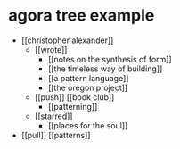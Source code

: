 # agora tree example

- [[christopher alexander]]
  - [[wrote]] 
    - [[notes on the synthesis of form]]
    - [[the timeless way of building]]
    - [[a pattern language]]
    - [[the oregon project]]
  - [[push]] [[book club]] 
    - [[patterning]]
  - [[starred]]
    - [[places for the soul]]
- [[pull]] [[patterns]]
